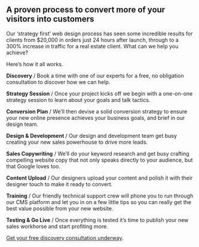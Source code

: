 ## A proven process to convert more of your visitors into customers

Our ‘strategy first’ web design process has seen some incredible results for clients from $20,000 in orders just 24 hours after launch, through to a 300% increase in traffic for a real estate client. What can we help you achieve? 

Here’s how it all works.

**Discovery** / Book a time with one of our experts for a free, no obligation consultation to discover how we can help.

**Strategy Session** / Once your project kicks off we begin with a one-on-one strategy session to learn about your goals and talk tactics.

**Conversion Plan** / We’ll then devise a solid conversion strategy to ensure your new online presence achieves your business goals, and brief in our design team.

**Design & Development** / Our design and development team get busy creating your new sales powerhouse to drive more leads.

**Sales Copywriting** / We’ll do your keyword research and get busy crafting compelling website copy that not only speaks directly to your audience, but that Google loves too.

**Content Upload** / Our designers upload your content and polish it with their designer touch to make it ready to convert.

**Training** / Our friendly technical support crew will phone you to run through our CMS platform and let you in on a few little tips so you can really get the best value possible from your new website.

**Testing & Go Live** / Once everything is tested it’s time to publish your new sales workhorse and start profiting more.

[Get your free discovery consultation underway](https://dmaillard.com/contact).

